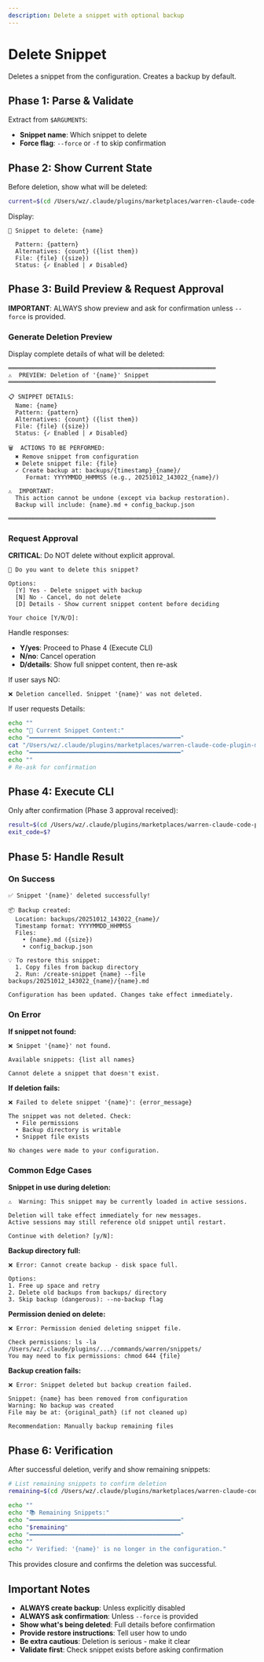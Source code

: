 ```yaml
---
description: Delete a snippet with optional backup
---
```


# Delete Snippet

Deletes a snippet from the configuration. Creates a backup by default.

## Phase 1: Parse & Validate

Extract from `$ARGUMENTS`:
- **Snippet name**: Which snippet to delete
- **Force flag**: `--force` or `-f` to skip confirmation

## Phase 2: Show Current State

Before deletion, show what will be deleted:

```bash
current=$(cd /Users/wz/.claude/plugins/marketplaces/warren-claude-code-plugin-marketplace/claude-code-snippets-plugin/scripts && python3 snippets_cli.py list "$name" --snippets-dir ../commands/warren 2>&1)
```

Display:

```
📄 Snippet to delete: {name}

  Pattern: {pattern}
  Alternatives: {count} ({list them})
  File: {file} ({size})
  Status: {✓ Enabled | ✗ Disabled}
```

## Phase 3: Build Preview & Request Approval

**IMPORTANT**: ALWAYS show preview and ask for confirmation unless `--force` is provided.

### Generate Deletion Preview

Display complete details of what will be deleted:

```
═══════════════════════════════════════════════════════════
⚠️  PREVIEW: Deletion of '{name}' Snippet
═══════════════════════════════════════════════════════════

📋 SNIPPET DETAILS:
  Name: {name}
  Pattern: {pattern}
  Alternatives: {count} ({list them})
  File: {file} ({size})
  Status: {✓ Enabled | ✗ Disabled}

🗑️  ACTIONS TO BE PERFORMED:
  ✖ Remove snippet from configuration
  ✖ Delete snippet file: {file}
  ✓ Create backup at: backups/{timestamp}_{name}/
     Format: YYYYMMDD_HHMMSS (e.g., 20251012_143022_{name}/)

⚠️  IMPORTANT:
  This action cannot be undone (except via backup restoration).
  Backup will include: {name}.md + config_backup.json

═══════════════════════════════════════════════════════════
```

### Request Approval

**CRITICAL**: Do NOT delete without explicit approval.

```
🚦 Do you want to delete this snippet?

Options:
  [Y] Yes - Delete snippet with backup
  [N] No - Cancel, do not delete
  [D] Details - Show current snippet content before deciding

Your choice [Y/N/D]:
```

Handle responses:
- **Y/yes**: Proceed to Phase 4 (Execute CLI)
- **N/no**: Cancel operation
- **D/details**: Show full snippet content, then re-ask

If user says NO:
```
❌ Deletion cancelled. Snippet '{name}' was not deleted.
```

If user requests Details:
```bash
echo ""
echo "📄 Current Snippet Content:"
echo "━━━━━━━━━━━━━━━━━━━━━━━━━━━━━━━━━━━━━━━━━━━"
cat "/Users/wz/.claude/plugins/marketplaces/warren-claude-code-plugin-marketplace/claude-code-snippets-plugin/commands/snippets/${name}.md"
echo "━━━━━━━━━━━━━━━━━━━━━━━━━━━━━━━━━━━━━━━━━━━"
echo ""
# Re-ask for confirmation
```

## Phase 4: Execute CLI

Only after confirmation (Phase 3 approval received):

```bash
result=$(cd /Users/wz/.claude/plugins/marketplaces/warren-claude-code-plugin-marketplace/claude-code-snippets-plugin/scripts && python3 snippets_cli.py delete "$name" --backup --snippets-dir ../commands/warren 2>&1)
exit_code=$?
```

## Phase 5: Handle Result

### On Success

```
✅ Snippet '{name}' deleted successfully!

📦 Backup created:
  Location: backups/20251012_143022_{name}/
  Timestamp format: YYYYMMDD_HHMMSS
  Files:
    • {name}.md ({size})
    • config_backup.json

💡 To restore this snippet:
  1. Copy files from backup directory
  2. Run: /create-snippet {name} --file backups/20251012_143022_{name}/{name}.md

Configuration has been updated. Changes take effect immediately.
```

### On Error

**If snippet not found:**
```
❌ Snippet '{name}' not found.

Available snippets: {list all names}

Cannot delete a snippet that doesn't exist.
```

**If deletion fails:**
```
❌ Failed to delete snippet '{name}': {error_message}

The snippet was not deleted. Check:
  • File permissions
  • Backup directory is writable
  • Snippet file exists

No changes were made to your configuration.
```

### Common Edge Cases

**Snippet in use during deletion:**
```
⚠️  Warning: This snippet may be currently loaded in active sessions.

Deletion will take effect immediately for new messages.
Active sessions may still reference old snippet until restart.

Continue with deletion? [y/N]:
```

**Backup directory full:**
```
❌ Error: Cannot create backup - disk space full.

Options:
1. Free up space and retry
2. Delete old backups from backups/ directory
3. Skip backup (dangerous): --no-backup flag
```

**Permission denied on delete:**
```
❌ Error: Permission denied deleting snippet file.

Check permissions: ls -la /Users/wz/.claude/plugins/.../commands/warren/snippets/
You may need to fix permissions: chmod 644 {file}
```

**Backup creation fails:**
```
❌ Error: Snippet deleted but backup creation failed.

Snippet: {name} has been removed from configuration
Warning: No backup was created
File may be at: {original_path} (if not cleaned up)

Recommendation: Manually backup remaining files
```

## Phase 6: Verification

After successful deletion, verify and show remaining snippets:

```bash
# List remaining snippets to confirm deletion
remaining=$(cd /Users/wz/.claude/plugins/marketplaces/warren-claude-code-plugin-marketplace/claude-code-snippets-plugin/scripts && python3 snippets_cli.py list --snippets-dir ../commands/warren 2>&1)

echo ""
echo "📚 Remaining Snippets:"
echo "━━━━━━━━━━━━━━━━━━━━━━━━━━━━━━━━━━━━━━━━━━━"
echo "$remaining"
echo "━━━━━━━━━━━━━━━━━━━━━━━━━━━━━━━━━━━━━━━━━━━"
echo ""
echo "✓ Verified: '{name}' is no longer in the configuration."
```

This provides closure and confirms the deletion was successful.

## Important Notes

- **ALWAYS create backup**: Unless explicitly disabled
- **ALWAYS ask confirmation**: Unless `--force` is provided
- **Show what's being deleted**: Full details before confirmation
- **Provide restore instructions**: Tell user how to undo
- **Be extra cautious**: Deletion is serious - make it clear
- **Validate first**: Check snippet exists before asking confirmation

